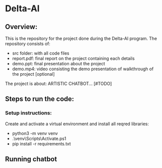 # Delta-AI

## Overview:
This is the repository for the project done during the Delta-AI program. The repository consists of:
- src folder: with all code files
- report.pdf: final report on the project containing each details
- demo.ppt: final presentation about the project
- demo.mp4: video consisting the demo presentation of walkthrough of the project [optional]

The project is about: ARTISTIC CHATBOT...
[#TODO]


## Steps to run the code:

### Setup instructions:
Create and activate a virtual environment and install all reqred libraries:
- python3 -m venv venv
- .\venv\Scripts\Activate.ps1
- pip install -r requirements.txt

## Running chatbot
